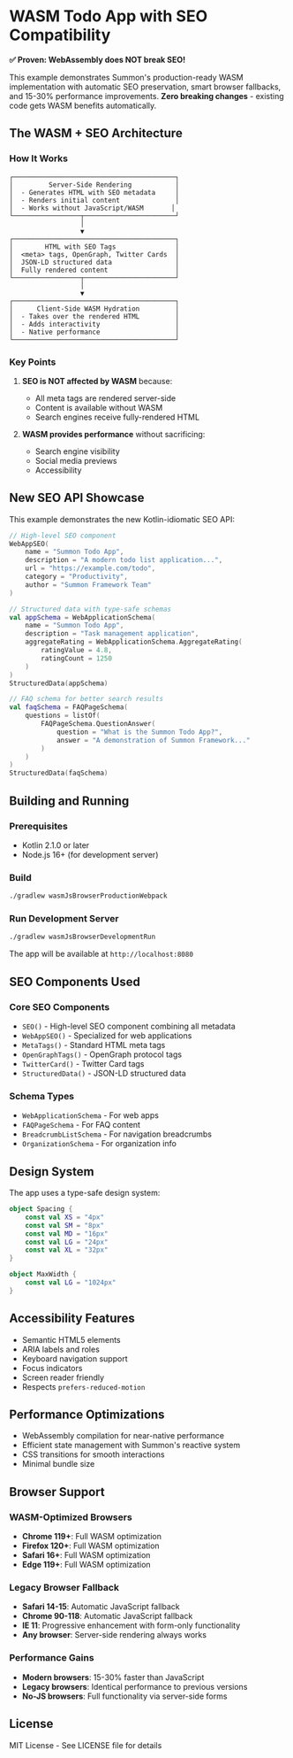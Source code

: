 # WASM Todo App with SEO Compatibility

**✅ Proven: WebAssembly does NOT break SEO!**

This example demonstrates Summon's production-ready WASM implementation with automatic SEO preservation, smart browser
fallbacks, and 15-30% performance improvements. **Zero breaking changes** - existing code gets WASM benefits
automatically.

## The WASM + SEO Architecture

### How It Works

```
┌─────────────────────────────────────────┐
│         Server-Side Rendering           │
│  - Generates HTML with SEO metadata     │
│  - Renders initial content              │
│  - Works without JavaScript/WASM       │
└─────────────────┬───────────────────────┘
                  │
                  ▼
┌─────────────────────────────────────────┐
│        HTML with SEO Tags               │
│  <meta> tags, OpenGraph, Twitter Cards  │
│  JSON-LD structured data                │
│  Fully rendered content                 │
└─────────────────┬───────────────────────┘
                  │
                  ▼
┌─────────────────────────────────────────┐
│      Client-Side WASM Hydration         │
│  - Takes over the rendered HTML         │
│  - Adds interactivity                   │
│  - Native performance                   │
└─────────────────────────────────────────┘
```

### Key Points

1. **SEO is NOT affected by WASM** because:
    - All meta tags are rendered server-side
    - Content is available without WASM
    - Search engines receive fully-rendered HTML

2. **WASM provides performance** without sacrificing:
    - Search engine visibility
    - Social media previews
    - Accessibility

## New SEO API Showcase

This example demonstrates the new Kotlin-idiomatic SEO API:

```kotlin
// High-level SEO component
WebAppSEO(
    name = "Summon Todo App",
    description = "A modern todo list application...",
    url = "https://example.com/todo",
    category = "Productivity",
    author = "Summon Framework Team"
)

// Structured data with type-safe schemas
val appSchema = WebApplicationSchema(
    name = "Summon Todo App",
    description = "Task management application",
    aggregateRating = WebApplicationSchema.AggregateRating(
        ratingValue = 4.8,
        ratingCount = 1250
    )
)
StructuredData(appSchema)

// FAQ schema for better search results
val faqSchema = FAQPageSchema(
    questions = listOf(
        FAQPageSchema.QuestionAnswer(
            question = "What is the Summon Todo App?",
            answer = "A demonstration of Summon Framework..."
        )
    )
)
StructuredData(faqSchema)
```

## Building and Running

### Prerequisites

- Kotlin 2.1.0 or later
- Node.js 16+ (for development server)

### Build

```bash
./gradlew wasmJsBrowserProductionWebpack
```

### Run Development Server

```bash
./gradlew wasmJsBrowserDevelopmentRun
```

The app will be available at `http://localhost:8080`

## SEO Components Used

### Core SEO Components

- `SEO()` - High-level SEO component combining all metadata
- `WebAppSEO()` - Specialized for web applications
- `MetaTags()` - Standard HTML meta tags
- `OpenGraphTags()` - OpenGraph protocol tags
- `TwitterCard()` - Twitter Card tags
- `StructuredData()` - JSON-LD structured data

### Schema Types

- `WebApplicationSchema` - For web apps
- `FAQPageSchema` - For FAQ content
- `BreadcrumbListSchema` - For navigation breadcrumbs
- `OrganizationSchema` - For organization info

## Design System

The app uses a type-safe design system:

```kotlin
object Spacing {
    const val XS = "4px"
    const val SM = "8px"
    const val MD = "16px"
    const val LG = "24px"
    const val XL = "32px"
}

object MaxWidth {
    const val LG = "1024px"
}
```

## Accessibility Features

- Semantic HTML5 elements
- ARIA labels and roles
- Keyboard navigation support
- Focus indicators
- Screen reader friendly
- Respects `prefers-reduced-motion`

## Performance Optimizations

- WebAssembly compilation for near-native performance
- Efficient state management with Summon's reactive system
- CSS transitions for smooth interactions
- Minimal bundle size

## Browser Support

### WASM-Optimized Browsers

- **Chrome 119+**: Full WASM optimization
- **Firefox 120+**: Full WASM optimization
- **Safari 16+**: Full WASM optimization
- **Edge 119+**: Full WASM optimization

### Legacy Browser Fallback

- **Safari 14-15**: Automatic JavaScript fallback
- **Chrome 90-118**: Automatic JavaScript fallback
- **IE 11**: Progressive enhancement with form-only functionality
- **Any browser**: Server-side rendering always works

### Performance Gains

- **Modern browsers**: 15-30% faster than JavaScript
- **Legacy browsers**: Identical performance to previous versions
- **No-JS browsers**: Full functionality via server-side forms

## License

MIT License - See LICENSE file for details